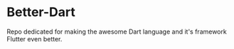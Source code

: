 # Better-Dart
Repo dedicated for making the awesome Dart language and it's framework Flutter even better.
